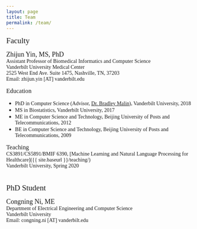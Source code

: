 ```yaml
---
layout: page
title: Team
permalink: /team/
---
```


<span style="font-family:Papyrus; font-size:1.5em;"> Faculty</span>

<span style="font-family:Monaco; font-size:1.3em;"> Zhijun Yin, MS, PhD</span>
<span style="font-family:Papyrus; font-size:1.0em;"><br>Assistant Professor of Biomedical Informatics and Computer Science</span>
<span style="font-family:Papyrus; font-size:1.0em;"><br>Vanderbilt University Medical Center</span>
<span style="font-family:Papyrus; font-size:1.0em;"><br>2525 West End Ave. Suite 1475, Nashville, TN, 37203</span>
<span style="font-family:Papyrus; font-size:1.0em;"><br>Email: zhijun.yin [AT] vanderbilt.edu</span>

<span style="font-family:Papyrus; font-size:1.2em;"> Education</span>
- <span style="font-family:Papyrus; font-size:1.0em;">PhD in Computer Science (Advisor, [Dr. Bradley Malin](https://hiplab.mc.vanderbilt.edu/people/malin/)), Vanderbilt University, 2018</span>
- <span style="font-family:Papyrus; font-size:1.0em;">MS in Biostatistics, Vanderbilt University, 2017</span>
- <span style="font-family:Papyrus; font-size:1.0em;">ME in Computer Science and Technology, Beijing University of Posts and Telecommunications, 2012</span>
- <span style="font-family:Papyrus; font-size:1.0em;">BE in Computer Science and Technology, Beijing University of Posts and Telecommunications, 2009</span>

<span style="font-family:Papyrus; font-size:1.2em;">Teaching</span>
<span style="font-family:Papyrus; font-size:1.0em;"><br>CS3891/CS5891/BMIF 6390, [Machine Learning and Natural Language Processing for Healthcare]({{ site.baseurl }}/teaching/)</span>
<span style="font-family:Papyrus; font-size:1.0em;"><br>Vanderbilt University, Spring 2020</span>



<span style="font-family:Papyrus; font-size:1.5em;"><br>PhD Student</span>

<span style="font-family:Monaco; font-size:1.3em;">Congning Ni, ME</span>
<span style="font-family:Papyrus; font-size:1.0em;"><br>Department of Electrical Engineering and Computer Science</span>
<span style="font-family:Papyrus; font-size:1.0em;"><br>Vanderbilt University</span>
<span style="font-family:Papyrus; font-size:1.0em;"><br>Email: congning.ni [AT] vanderbilt.edu</span>